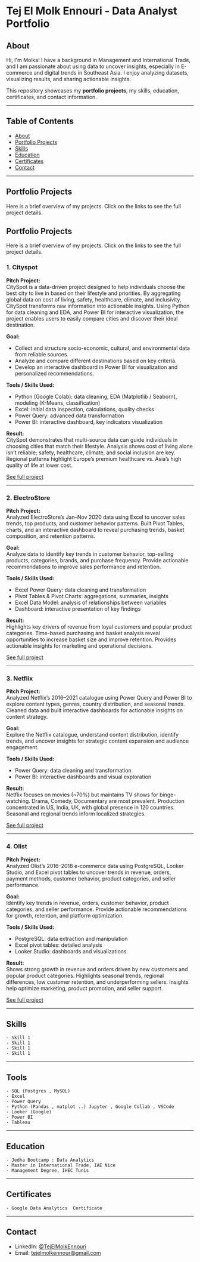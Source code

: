 # Tej El Molk Ennouri - Data Analyst Portfolio






## About
Hi, I'm Molka! I have a background in Management and International Trade, and I am passionate about using data to uncover insights, especially in E-commerce and digital trends in Southeast Asia. I enjoy analyzing datasets, visualizing results, and sharing actionable insights.

This repository showcases my **portfolio projects**, my skills, education, certificates, and contact information.

---

## Table of Contents
- [About](#about)
- [Portfolio Projects](#portfolio-projects)
- [Skills](#skills)
- [Education](#education)
- [Certificates](#certificates)
- [Contact](#contact)

---

## Portfolio Projects
Here is a brief overview of my projects. Click on the links to see the full project details.

## Portfolio Projects
Here is a brief overview of my projects. Click on the links to see the full project details.

### 1. Cityspot
**Pitch Project:**  
CitySpot is a data-driven project designed to help individuals choose the best city to live in based on their lifestyle and priorities. By aggregating global data on cost of living, safety, healthcare, climate, and inclusivity, CitySpot transforms raw information into actionable insights. Using Python for data cleaning and EDA, and Power BI for interactive visualization, the project enables users to easily compare cities and discover their ideal destination.

**Goal:**  
* Collect and structure socio-economic, cultural, and environmental data from reliable sources.  
* Analyze and compare different destinations based on key criteria.  
* Develop an interactive dashboard in Power BI for visualization and personalized recommendations.  

**Tools / Skills Used:**  
- Python (Google Colab): data cleaning, EDA (Matplotlib / Seaborn), modeling (K-Means, classification)  
- Excel: initial data inspection, calculations, quality checks  
- Power Query: advanced data transformation  
- Power BI: interactive dashboard, key indicators visualization  

**Result:**  
CitySpot demonstrates that multi-source data can guide individuals in choosing cities that match their lifestyle. Analysis shows cost of living alone isn’t reliable; safety, healthcare, climate, and social inclusion are key. Regional patterns highlight Europe’s premium healthcare vs. Asia’s high quality of life at lower cost.  

[See full project](Projects/Cityspot/)

---

### 2. ElectroStore
**Pitch Project:**  
Analyzed ElectroStore’s Jan–Nov 2020 data using Excel to uncover sales trends, top products, and customer behavior patterns. Built Pivot Tables, charts, and an interactive dashboard to reveal purchasing trends, basket composition, and retention patterns.

**Goal:**  
Analyze data to identify key trends in customer behavior, top-selling products, categories, brands, and purchase frequency. Provide actionable recommendations to improve sales performance and retention.

**Tools / Skills Used:**  
- Excel Power Query: data cleaning and transformation  
- Pivot Tables & Pivot Charts: aggregations, summaries, insights  
- Excel Data Model: analysis of relationships between variables  
- Dashboard: interactive presentation of key findings  

**Result:**  
Highlights key drivers of revenue from loyal customers and popular product categories. Time-based purchasing and basket analysis reveal opportunities to increase basket size and improve retention. Provides actionable insights for marketing and operational decisions.  

[See full project](Projects/Electrostore/)

---

### 3. Netflix
**Pitch Project:**  
Analyzed Netflix’s 2016–2021 catalogue using Power Query and Power BI to explore content types, genres, country distribution, and seasonal trends. Cleaned data and built interactive dashboards for actionable insights on content strategy.

**Goal:**  
Explore the Netflix catalogue, understand content distribution, identify trends, and uncover insights for strategic content expansion and audience engagement.

**Tools / Skills Used:**  
- Power Query: data cleaning and transformation  
- Power BI: interactive dashboards and visual exploration  

**Result:**  
Netflix focuses on movies (~70%) but maintains TV shows for binge-watching. Drama, Comedy, Documentary are most prevalent. Production concentrated in US, India, UK, with global presence in 120 countries. Seasonal and regional trends inform localized strategies.  

[See full project](Projects/Netflix/)

---

### 4. Olist
**Pitch Project:**  
Analyzed Olist’s 2016–2018 e-commerce data using PostgreSQL, Looker Studio, and Excel pivot tables to uncover trends in revenue, orders, payment methods, customer behavior, product categories, and seller performance.

**Goal:**  
Identify key trends in revenue, orders, customer behavior, product categories, and seller performance. Provide actionable recommendations for growth, retention, and platform optimization.

**Tools / Skills Used:**  
- PostgreSQL: data extraction and manipulation  
- Excel pivot tables: detailed analysis  
- Looker Studio: dashboards and visualizations  

**Result:**  
Shows strong growth in revenue and orders driven by new customers and popular product categories. Highlights seasonal trends, regional differences, low customer retention, and underperforming sellers. Insights help optimize marketing, product promotion, and seller support.  

[See full project](Projects/Olist/)


---

## Skills
    - Skill 1 
    - Skill 1 
    - Skill 1 
    - Skill 1 

---

## Tools
    - SQL (Postgres , MySQL)
    - Excel 
    - Power Query
    - Python (Pandas , matplot ..) Jupyter , Google Collab , VSCode
    - Looker (Google)
    - Power BI
    - Tableau

---

## Education
    - Jedha Bootcamp : Data Analytics
    - Master in International Trade, IAE Nice  
    - Management Degree, IHEC Tunis  

---

## Certificates
    - Google Data Analytics  Certificate  

---

## Contact
- LinkedIn: [@TejElMolkEnnouri](https://www.linkedin.com/in/TejElMolkEnnouri)  
- Email: tejelmolkennour@gmail.com
